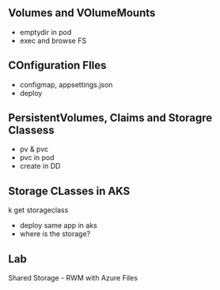 

## Volumes and VOlumeMounts

- emptydir in pod
- exec and browse FS

## COnfiguration FIles

- configmap, appsettings.json
- deploy

## PersistentVolumes, Claims and Storagre Classess

- pv & pvc
- pvc in pod
- create in DD

## Storage CLasses in AKS

k get storageclass

- deploy same app in aks
- where is the storage?

## Lab

Shared Storage - RWM with Azure Files

